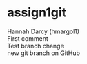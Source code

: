 # assign1git
Hannah Darcy (hmargol1)  
First comment  
Test branch change  
new git branch on GitHub  
